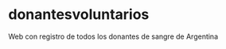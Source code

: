 donantesvoluntarios
===================

Web con registro de todos los donantes de sangre de Argentina
